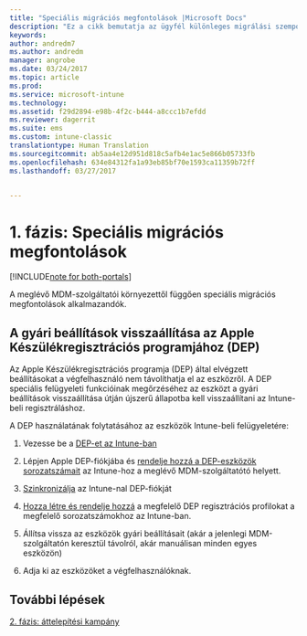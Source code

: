 ```yaml
---
title: "Speciális migrációs megfontolások |Microsoft Docs"
description: "Ez a cikk bemutatja az ügyfél különleges migrálási szempontjait a migrációs kampányok indítása előtt."
keywords: 
author: andredm7
ms.author: andredm
manager: angrobe
ms.date: 03/24/2017
ms.topic: article
ms.prod: 
ms.service: microsoft-intune
ms.technology: 
ms.assetid: f29d2894-e98b-4f2c-b444-a8ccc1b7efdd
ms.reviewer: dagerrit
ms.suite: ems
ms.custom: intune-classic
translationtype: Human Translation
ms.sourcegitcommit: ab5aa4e12d951d818c5afb4e1ac5e866b05733fb
ms.openlocfilehash: 634e84312fa1a93eb85bf70e1593ca11359b72ff
ms.lasthandoff: 03/27/2017


---
```


# <a name="phase-1-special-migration-considerations"></a>1. fázis: Speciális migrációs megfontolások

[!INCLUDE[note for both-portals](../includes/note-for-both-portals.md)]

A meglévő MDM-szolgáltatói környezettől függően speciális migrációs megfontolások alkalmazandók.

## <a name="factory-reset-for-apples-device-enrollment-program-dep"></a>A gyári beállítások visszaállítása az Apple Készülékregisztrációs programjához (DEP)

Az Apple Készülékregisztrációs programja (DEP) által elvégzett beállításokat a végfelhasználó nem távolíthatja el az eszközről. A DEP speciális felügyeleti funkcióinak megőrzéséhez az eszközt a gyári beállítások visszaállítása útján újszerű állapotba kell visszaállítani az Intune-beli regisztráláshoz.

A DEP használatának folytatásához az eszközök Intune-beli felügyeletére:

1.  Vezesse be a [DEP-et az Intune-ban](https://docs.microsoft.com/intune/deploy-use/ios-device-enrollment-program-in-microsoft-intune)

2.  Lépjen Apple DEP-fiókjába és [rendelje hozzá a DEP-eszközök sorozatszámait](https://help.apple.com/deployment/business/#/tesf9562af26) az Intune-hoz a meglévő MDM-szolgáltatótó helyett.

3.  [Szinkronizálja](https://docs.microsoft.com/intune/deploy-use/ios-device-enrollment-program-in-microsoft-intune) az Intune-nal DEP-fiókját

4.  [Hozza létre és rendelje hozzá](https://docs.microsoft.com/intune/deploy-use/ios-device-enrollment-program-in-microsoft-intune) a megfelelő DEP regisztrációs profilokat a megfelelő sorozatszámokhoz az Intune-ban.

5.  Állítsa vissza az eszközök gyári beállításait (akár a jelenlegi MDM-szolgáltatón keresztül távolról, akár manuálisan minden egyes eszközön)

6.  Adja ki az eszközöket a végfelhasználóknak.

## <a name="next-steps"></a>További lépések 

[2. fázis: áttelepítési kampány](https://docs.microsoft.com/intune/plan-design/migration-phase2-migration-campaign)

